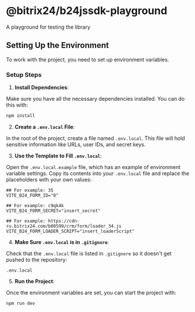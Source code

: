 # @bitrix24/b24jssdk-playground

A playground for testing the library

## Setting Up the Environment

To work with the project, you need to set up environment variables.

### Setup Steps
1. **Install Dependencies**:

Make sure you have all the necessary dependencies installed. You can do this with:

```bash
npm install
```

2. **Create a `.env.local` File**:

In the root of the project, create a file named `.env.local`. This file will hold sensitive information like URLs, user IDs, and secret keys.

3. **Use the Template to Fill `.env.local`**:

Open the `.env.local.example` file, which has an example of environment variable settings. Copy its contents into your `.env.local` file and replace the placeholders with your own values:

```plaintext
## For example: 35
VITE_B24_FORM_ID="0"

## For example: c9qk4k
VITE_B24_FORM_SECRET="insert_secret"

## For example: https://cdn-ru.bitrix24.com/b80599/crm/form/loader_34.js
VITE_B24_FORM_LOADER_SCRIPT="insert_loaderScript"
```

4. **Make Sure `.env.local` is in `.gitignore`**:

Check that the `.env.local` file is listed in `.gitignore` so it doesn't get pushed to the repository:

```plaintext
.env.local
```

5. **Run the Project**:

Once the environment variables are set, you can start the project with:

```bash
npm run dev
```